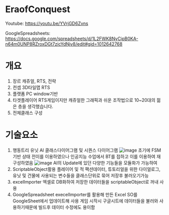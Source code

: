 # EraofConquest
Youtube: https://youtu.be/YVrjGD6Zvns

GoogleSpreadsheets: https://docs.google.com/spreadsheets/d/1L2FWK8NyCipB0KA-n64m0UNP8RZroxDGt7zicYdNjv8/edit#gid=1012642768

# 개요
1. 장르
캐쥬얼, RTS, 전략
2. 컨셉
3D타일맵 RTS
2. 플랫폼
PC window기반
3. 타겟플레이어
RTS게임이지만 캐쥬얼한 그래픽과 쉬운 조작법으로 10~20대의 젊은 층을 생각했습니다.
4. 전체클래스 구성


# 기술요소
1. 행동트리
유닛 AI 클래스다이어그램 및 시퀀스 다이어그램
![image](https://user-images.githubusercontent.com/37317856/170419291-a55954ff-b940-40c7-a463-b578bed2f87f.png)
초기에 FSM기반 상태 전이를 이용하였으나 인공지능 수업에서 BT를 접하고 이를 이용하여 재구성하였음 
![image](https://user-images.githubusercontent.com/37317856/170419725-d85d811e-e5a8-4d07-8b71-883df6320bb8.png)
AI의 Update에 있던 다양한 기능들을 모듈화가 가능하여
2. ScriptableObject활용
플레이어 및 적 팩션데이터, 튜토리얼을 위한 다이얼로그,유닛 및 건물에 사용되는 변수들을 클래스단위로 묶어 저장후 불러오기가능
3. excelImporter
엑셀로 DB화하여 저장한 데이터들을 scriptableObject로 꺼내 사용
4. GoogleSpreadsheet
execelImporter를 활용해 만든 Excel SO를 GoogleSheet에서 업데이트해 사용
게임 시작시 구글시트에 데이터들을 불러와 사용하기때문에 빌드후 데이터 수정에도 용이함

